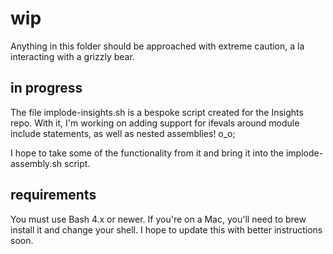 # wip

Anything in this folder should be approached with
extreme caution, a la interacting with a grizzly bear.

## in progress

The file implode-insights.sh is a bespoke script
created for the Insights repo. With it, I'm working
on adding support for ifevals around module include
statements, as well as nested assemblies! o_o;

I hope to take some of the functionality from it
and bring it into the implode-assembly.sh script.

## requirements

You must use Bash 4.x or newer.
If you're on a Mac, you'll need to brew install it
and change your shell. I hope to update this with
better instructions soon.